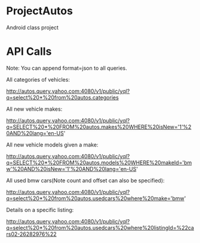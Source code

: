 ProjectAutos
============

Android class project

API Calls
=========

Note: You can append format=json to all queries.

All categories of vehicles:

http://autos.query.yahoo.com:4080/v1/public/yql?q=select%20*%20from%20autos.categories

All new vehicle makes:

http://autos.query.yahoo.com:4080/v1/public/yql?q=SELECT%20*%20FROM%20autos.makes%20WHERE%20isNew='1'%20AND%20lang='en-US'

All new vehicle models given a make: 

http://autos.query.yahoo.com:4080/v1/public/yql?q=SELECT%20*%20FROM%20autos.models%20WHERE%20makeId='bmw'%20AND%20isNew='1'%20AND%20lang='en-US'

All used bmw cars(Note count and offset can also be specified):

http://autos.query.yahoo.com:4080/v1/public/yql?q=select%20*%20from%20autos.usedcars%20where%20make='bmw'

Details on a specific listing:

http://autos.query.yahoo.com:4080/v1/public/yql?q=select%20*%20from%20autos.usedcars%20where%20listingId=%22cars02-26282976%22


